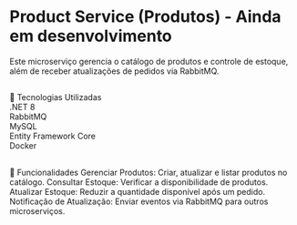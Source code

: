 # Product Service (Produtos) - Ainda em desenvolvimento
Este microserviço gerencia o catálogo de produtos e controle de estoque, além de receber atualizações de pedidos via RabbitMQ.
##
🚀 Tecnologias Utilizadas <br>
.NET 8 <br>
RabbitMQ <br>
MySQL <br>
Entity Framework Core <br>
Docker <br>
##
📌 Funcionalidades
Gerenciar Produtos: Criar, atualizar e listar produtos no catálogo.
Consultar Estoque: Verificar a disponibilidade de produtos.
Atualizar Estoque: Reduzir a quantidade disponível após um pedido.
Notificação de Atualização: Enviar eventos via RabbitMQ para outros microserviços.
